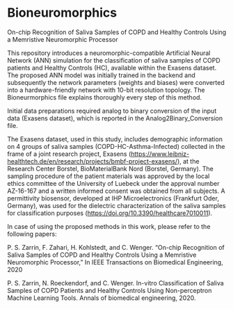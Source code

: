 # Bioneuromorphics
On-chip Recognition of Saliva Samples of COPD and Healthy Controls Using a Memristive Neuromorphic Processor

This repository introduces a neuromorphic-compatible Artificial Neural Network (ANN) simulation for the classification of saliva samples of COPD patients and Healthy Controls (HC), available within the Exasens dataset. The proposed ANN model was initially trained in the backend and subsequently the network parameters (weights and biases) were converted into a hardware-friendly network with 10-bit resolution topology. The Bioneurmorphics file explains thoroughly every step of this method. 

Initial data preparations required analog to binary conversion of the input data (Exasens dataset), which is reported in the Analog2Binary_Conversion file. 

The Exasens dataset, used in this study, includes demographic information on 4 groups of saliva samples (COPD-HC-Asthma-Infected) 
collected in the frame of a joint research project, Exasens (https://www.leibniz-healthtech.de/en/research/projects/bmbf-project-exasens/),
at the Research Center Borstel, BioMaterialBank Nord (Borstel, Germany). 
The sampling procedure of the patient materials was approved by the local ethics committee of the University of Luebeck under 
the approval number AZ-16-167 and a written informed consent was obtained from all subjects. A permittivity biosensor,
developed at IHP Microelectronics (Frankfurt Oder, Germany), was used for the dielectric characterization of the saliva samples for
classification purposes (https://doi.org/10.3390/healthcare7010011).

In case of using the proposed methods in this work, please refer to the following papers:

P. S. Zarrin, F. Zahari, H. Kohlstedt, and C. Wenger. “On-chip Recognition of Saliva Samples of COPD and Healthy
Controls Using a Memristive Neuromorphic Processor,” In IEEE Transactions on Biomedical Engineering, 2020

P. S. Zarrin, N. Roeckendorf, and C. Wenger. In-vitro Classification of Saliva Samples of COPD Patients and Healthy Controls Using Non-perceptron Machine Learning Tools. Annals of biomedical engineering, 2020.
